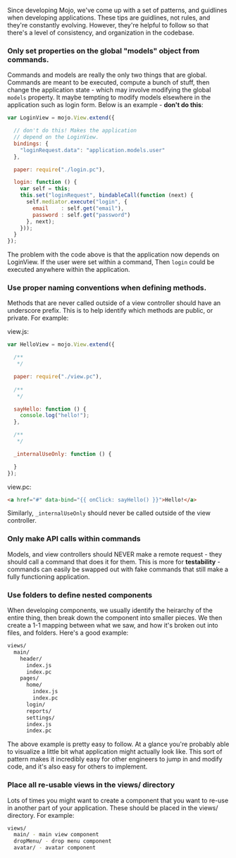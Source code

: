 
Since developing Mojo, we've come up with a set of patterns, and guidlines when developing applications. These tips are guidlines, not rules, and they're constantly evolving. However, they're helpful to follow so that there's a level of consistency, and organization in the codebase.


### Only set properties on the global "models" object from commands.

Commands and models are really the only two things that are global. Commands are meant to be executed, compute a bunch of stuff, then change the application state - which may involve modifying the global `models` property. It maybe tempting to modify models elsewhere in the application such as login form. Below is an example - **don't do this**:

```javascript
var LoginView = mojo.View.extend({

  // don't do this! Makes the application
  // depend on the LoginView. 
  bindings: {
    "loginRequest.data": "application.models.user"
  },

  paper: require("./login.pc"),

  login: function () {
    var self = this;
    this.set("loginRequest", bindableCall(function (next) {
      self.mediator.execute("login", {
        email    : self.get("email"),
        password : self.get("password")
      }, next);
    }));
  }
});
```

The problem with the code above is that the application now depends on LoginView. If the user were set within a command, Then `login` could be executed anywhere within the application.


### Use proper naming conventions when defining methods.

Methods that are never called outside of a view controller should have an underscore prefix. This is to help identify which methods are public, or private. For example:

view.js:

```javascript
var HelloView = mojo.View.extend({

  /**
   */

  paper: require("./view.pc"),
  
  /**
   */

  sayHello: function () {
    console.log("hello!");
  },

  /**
   */

  _internalUseOnly: function () {

  }
});
```

view.pc:

```html
<a href="#" data-bind="{{ onClick: sayHello() }}">Hello!</a>
```

Similarly, `_internalUseOnly` should never be called outside of the view controller.

### Only make API calls within commands

Models, and view controllers should NEVER make a remote request - they should call a command that does it for them. This is more for **testability** - commands can easily be swapped out with fake commands that still make a fully functioning application. 

### Use folders to define nested components

When developing components, we usually identify the heirarchy of the entire thing, then break down the component into smaller pieces. We then create a 1-1 mapping between what we saw, and how it's broken out into files, and folders. Here's a good example:

```bash
views/
  main/
    header/
      index.js
      index.pc
    pages/
      home/
        index.js
        index.pc
      login/
      reports/
      settings/
      index.js
      index.pc
```

The above example is pretty easy to follow. At a glance you're probably able to visualize a little bit what application might actually look like. This sort of pattern makes it incredibly easy for other engineers to jump in and modify code, and it's also easy for others to implement.

### Place all re-usable views in the views/ directory

Lots of times you might want to create a component that you want to re-use in another part of your application. These should be placed in the views/ directory. For example:

```bash
views/
  main/ - main view component
  dropMenu/ - drop menu component
  avatar/ - avatar component
```


